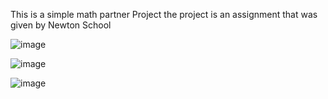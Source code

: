This is a simple math partner Project 
the project is an assignment that was given by Newton School

![image](https://github.com/Swapy221/Maths-Partner---Javascript-Project---gpg4gq5e6glt/assets/127690806/6b89d65c-72c2-46a8-b532-a8a22a904d2e)

![image](https://github.com/Swapy221/Maths-Partner---Javascript-Project---gpg4gq5e6glt/assets/127690806/ff025cbc-8598-4b5c-8107-0548f2659f3a)

![image](https://github.com/Swapy221/Maths-Partner---Javascript-Project---gpg4gq5e6glt/assets/127690806/4409ad4f-3cf5-420c-8e56-622525395472)

